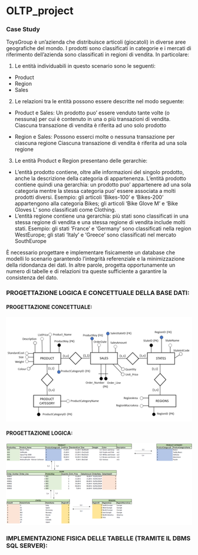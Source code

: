 # OLTP_project

### Case Study

ToysGroup è un’azienda che distribuisce articoli (giocatoli) in diverse aree geografiche del mondo.
I prodotti sono classificati in categorie e i mercati di riferimento dell’azienda sono classificati in regioni di vendita.
In particolare:

1)	Le entità individuabili in questo scenario sono le seguenti:
-	Product
-	Region
-	Sales

2) Le relazioni tra le entità possono essere descritte nel modo seguente:
   
  -	Product e Sales:	Un prodotto puo’ essere venduto tante volte (o nessuna) per cui è contenuto in una o più transazioni di vendita.
                        Ciascuna transazione di vendita è riferita ad uno solo prodotto
     	
-	Region e Sales: Possono esserci molte o nessuna transazione per ciascuna regione
                      Ciascuna transazione di vendita è riferita ad una sola regione

3)	Le entità Product e Region presentano delle gerarchie:

   -	L’entità prodotto contiene, oltre alle informazioni del singolo prodotto, anche la descrizione della categoria di appartenenza. L’entità prodotto contiene quindi una gerarchia: un prodotto puo’ appartenere         ad una sola categoria mentre la stessa categoria puo’ essere associata a molti prodotti diversi.
Esempio: gli articoli ‘Bikes-100’ e ‘Bikes-200’ appartengono alla categoria Bikes; gli articoli ‘Bike Glove M’ e ‘Bike Gloves L’ sono classificati come Clothing.
-	L’entità regione contiene una gerarchia: più stati sono classificati in una stessa regione di vendita e una stessa regione di vendita include molti stati.
Esempio: gli stati ‘France’ e ‘Germany’ sono classificati nella region WestEurope; gli stati ‘Italy’ e ‘Greece’ sono classificati nel mercato SouthEurope

È necessario progettare e implementare fisicamente un database che modelli lo scenario garantendo l’integrità referenziale e la minimizzazione della ridondanza dei dati.
In altre parole, progetta opportunamente un numero di tabelle e di relazioni tra queste sufficiente a garantire la consistenza del dato.

### PROGETTAZIONE LOGICA E CONCETTUALE DELLA BASE DATI:

#### PROGETTAZIONE CONCETTUALE:

![alt text](https://github.com/simonepetrini/OLTP_project/blob/main/Modello%20ER%20-%20Progettazione%20Concettuale.JPG?raw=True)

#### PROGETTAZIONE LOGICA:

![alt text](https://github.com/simonepetrini/OLTP_project/blob/main/Progettazione%20Logica.png?raw=True)

### IMPLEMENTAZIONE FISICA DELLE TABELLE (TRAMITE IL DBMS SQL SERVER):
